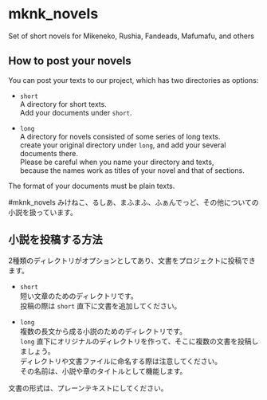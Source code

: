 # mknk_novels
Set of short novels for Mikeneko, Rushia, Fandeads, Mafumafu, and others  
## How to post your novels  
You can post your texts to our project, which has two directories as options:  
* `short`  
  A directory for short texts.  
  Add your documents under `short`.  

* `long`  
  A directory for novels consisted of some series of long texts.  
  create your original directory under `long`, and add your several documents there.  
  Please be careful when you name your directory and texts,  
  because the names work as titles of your novel and that of sections.  

The format of your documents must be plain texts.

#mknk_novels
みけねこ、るしあ、まふまふ、ふぁんでっど、その他についての小説を扱っています。
## 小説を投稿する方法  
2種類のディレクトリがオプションとしてあり、文書をプロジェクトに投稿できます。  
* `short`  
  短い文章のためのディレクトリです。  
  投稿の際は `short` 直下に文書を追加してください。  
  
* `long`  
  複数の長文から成る小説のためのディレクトリです。  
  `long` 直下にオリジナルのディレクトリを作って、そこに複数の文書を投稿しましょう。  
  ディレクトリや文書ファイルに命名する際は注意してください。  
  その名前は、小説や章のタイトルとして機能します。

文書の形式は、プレーンテキストにしてください。
